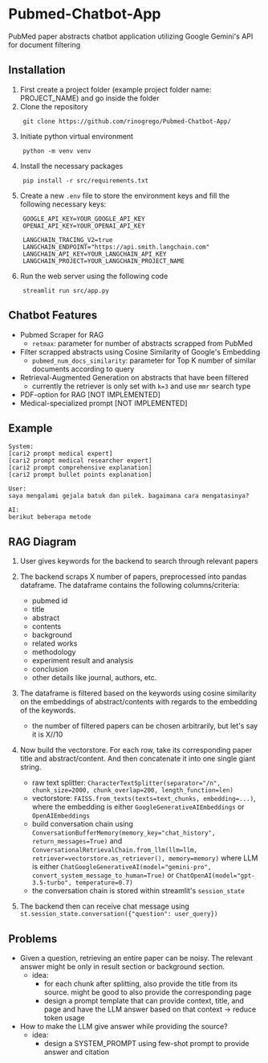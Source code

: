 # Pubmed-Chatbot-App

PubMed paper abstracts chatbot application utilizing Google Gemini's API for document filtering

## Installation

1. First create a project folder (example project folder name: PROJECT_NAME) and go inside the folder
2. Clone the repository

```
    git clone https://github.com/rinogrego/Pubmed-Chatbot-App/
```

3. Initiate python virtual environment

```
    python -m venv venv
```

4. Install the necessary packages

```
    pip install -r src/requirements.txt
```

5. Create a new `.env` file to store the environment keys and fill the following necessary keys:

```
    GOOGLE_API_KEY=YOUR_GOOGLE_API_KEY
    OPENAI_API_KEY=YOUR_OPENAI_API_KEY

    LANGCHAIN_TRACING_V2=true
    LANGCHAIN_ENDPOINT="https://api.smith.langchain.com"
    LANGCHAIN_API_KEY=YOUR_LANGCHAIN_API_KEY
    LANGCHAIN_PROJECT=YOUR_LANGCHAIN_PROJECT_NAME
```

6. Run the web server using the following code

```
    streamlit run src/app.py
```

## Chatbot Features

- Pubmed Scraper for RAG
  - `retmax`: parameter for number of abstracts scrapped from PubMed
- Filter scrapped abstracts using Cosine Similarity of Google's Embedding
  - `pubmed_num_docs_similarity`: parameter for Top K number of similar documents according to query
- Retrieval-Augmented Generation on abstracts that have been filtered
  - currently the retriever is only set with `k=3` and use `mmr` search type
- PDF-option for RAG [NOT IMPLEMENTED]
- Medical-specialized prompt [NOT IMPLEMENTED]

## Example

```text
System:
[cari2 prompt medical expert]
[cari2 prompt medical researcher expert]
[cari2 prompt comprehensive explanation]
[cari2 prompt bullet points explanation]

User:
saya mengalami gejala batuk dan pilek. bagaimana cara mengatasinya?

AI:
berikut beberapa metode
```

## RAG Diagram

1. User gives keywords for the backend to search through relevant papers
2. The backend scraps X number of papers, preprocessed into pandas dataframe. The dataframe contains the following columns/criteria:

    - pubmed id
    - title
    - abstract
    - contents
    - background
    - related works
    - methodology
    - experiment result and analysis
    - conclusion
    - other details like journal, authors, etc.

3. The dataframe is filtered based on the keywords using cosine similarity on the embeddings of abstract/contents with regards to the embedding of the keywords.

    - the number of filtered papers can be chosen arbitrarily, but let's say it is X//10

4. Now build the vectorstore. For each row, take its corresponding paper title and abstract/content. And then concatenate it into one single giant string.

    - raw text splitter: `CharacterTextSplitter(separator="/n", chunk_size=2000, chunk_overlap=200, length_function=len)`
    - vectorstore: `FAISS.from_texts(texts=text_chunks, embedding=...)`, where the embedding is either `GoogleGenerativeAIEmbeddings` or `OpenAIEmbeddings`
    - build conversation chain using `ConversationBufferMemory(memory_key="chat_history", return_messages=True)` and `ConversationalRetrievalChain.from_llm(llm=llm, retriever=vectorstore.as_retriever(), memory=memory)` where LLM is either `ChatGoogleGenerativeAI(model="gemini-pro", convert_system_message_to_human=True)` or `ChatOpenAI(model="gpt-3.5-turbo", temperature=0.7)`
    - the conversation chain is stored within streamlit's `session_state`

5. The backend then can receive chat message using `st.session_state.conversation({"question": user_query})`

## Problems

- Given a question, retrieving an entire paper can be noisy. The relevant answer might be only in result section or background section.
  - idea:
    - for each chunk after splitting, also provide the title from its source. might be good to also provide the corresponding page
    - design a prompt template that can provide context, title, and page and have the LLM answer based on that context -> reduce token usage
- How to make the LLM give answer while providing the source?
  - idea:
    - design a SYSTEM_PROMPT using few-shot prompt to provide answer and citation
